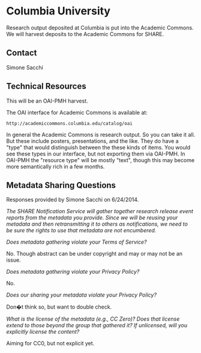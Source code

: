 Columbia University
====

Research output deposited at Columbia is put into the Academic Commons. We will harvest deposits to the Academic Commons for SHARE.

Contact
----

Simone Sacchi

Technical Resources
----

This will be an OAI-PMH harvest.

The OAI interface for Academic Commons is available at:

    http://academiccommons.columbia.edu/catalog/oai

In general the Academic Commons is research output. So you can take it all. But these include posters, presentations, and the like. They do have a "type" that would distinguish between the these kinds of items. You would see these types in our interface, but not exporting them via OAI-PMH. In OAI-PMH the "resource type" will be mostly "text", though this may become more semantically rich in a few months.

Metadata Sharing Questions
----

Responses provided by Simone Sacchi on 6/24/2014.

_The SHARE Notification Service will gather together research release event reports from the metadata you provide. Since we will be reusing your metadata and then retransmitting it to others as notifications, we need to be sure the rights to use that metadata are not encumbered._

_Does metadata gathering violate your Terms of Service?_

No. Though abstract can be under copyright and may or may not be an issue.

_Does metadata gathering violate your Privacy Policy?_

No.

_Does our sharing your metadata violate your Privacy Policy?_

Don�t think so, but want to double check.

_What is the license of the metadata (e.g., CC Zero)? Does that license extend to those beyond the group that gathered it? If unlicensed, will you explicitly license the content?_

Aiming for CC0, but not explicit yet.
